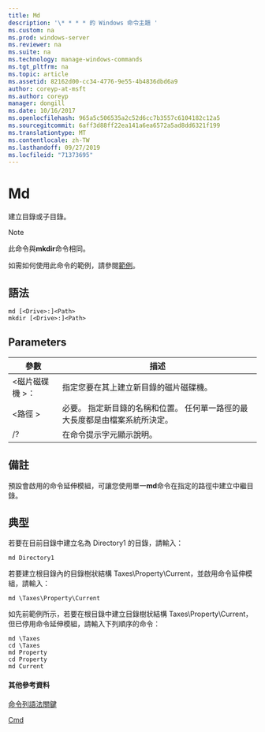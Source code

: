 ```yaml
---
title: Md
description: '\* * * * 的 Windows 命令主題 '
ms.custom: na
ms.prod: windows-server
ms.reviewer: na
ms.suite: na
ms.technology: manage-windows-commands
ms.tgt_pltfrm: na
ms.topic: article
ms.assetid: 82162d00-cc34-4776-9e55-4b4836dbd6a9
author: coreyp-at-msft
ms.author: coreyp
manager: dongill
ms.date: 10/16/2017
ms.openlocfilehash: 965a5c506535a2c52d6cc7b3557c6104182c12a5
ms.sourcegitcommit: 6aff3d88ff22ea141a6ea6572a5ad8dd6321f199
ms.translationtype: MT
ms.contentlocale: zh-TW
ms.lasthandoff: 09/27/2019
ms.locfileid: "71373695"
---
```

# <a name="md"></a>Md



建立目錄或子目錄。

> [!NOTE]
> 此命令與**mkdir**命令相同。

如需如何使用此命令的範例，請參閱[範例](#BKMK_examples)。

## <a name="syntax"></a>語法

```
md [<Drive>:]<Path>
mkdir [<Drive>:]<Path>
```

## <a name="parameters"></a>Parameters

|參數|描述|
|---------|-----------|
|\<磁片磁碟機 >：|指定您要在其上建立新目錄的磁片磁碟機。|
|\<路徑 >|必要。 指定新目錄的名稱和位置。 任何單一路徑的最大長度都是由檔案系統所決定。|
|/?|在命令提示字元顯示說明。|

## <a name="remarks"></a>備註

預設會啟用的命令延伸模組，可讓您使用單一**md**命令在指定的路徑中建立中繼目錄。

## <a name="BKMK_examples"></a>典型

若要在目前目錄中建立名為 Directory1 的目錄，請輸入：
```
md Directory1
```
若要建立根目錄內的目錄樹狀結構 Taxes\Property\Current，並啟用命令延伸模組，請輸入：
```
md \Taxes\Property\Current
```
如先前範例所示，若要在根目錄中建立目錄樹狀結構 Taxes\Property\Current，但已停用命令延伸模組，請輸入下列順序的命令：
```
md \Taxes
cd \Taxes 
md Property
cd Property
md Current
```

#### <a name="additional-references"></a>其他參考資料

[命令列語法關鍵](command-line-syntax-key.md)

[Cmd](cmd.md)